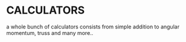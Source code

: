 # CALCULATORS
a whole bunch of calculators consists from simple addition to angular momentum, truss and many more.. 
